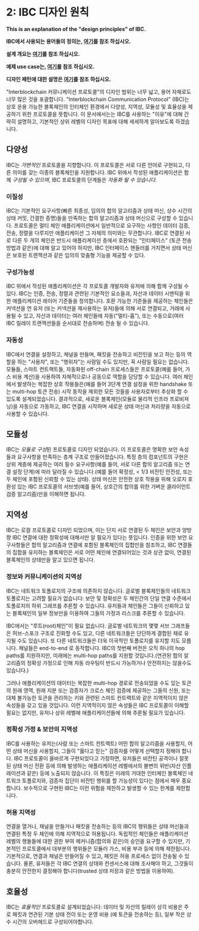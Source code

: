 # 2: IBC 디자인 원칙

**This is an explanation of the "design principles" of IBC.**

**IBC에서 사용되는 용어들의 정의는, [여기](./1_IBC_TERMINOLOGY.md)를 참조 하십시오.**

**설계 개요는 [여기](./2_IBC_ARCHITECTURE.md)를 참조 하십시오.**

**예제 use case는, [여기](./4_IBC_USECASES.md)를 참조 하십시오.**

**디자인 패턴에 대한 설명은 [여기](./5_IBC_DESIGN_PATTERNS.md)를 참조 하십시오.**

"Interblockchain 커뮤니케이션 프로토콜"의 디자인 범위는 너무 넓고, 용어 자체로도 너무 많은 것을 포괄합니다. "Interblockchain Communication Protocol" (IBC)는 상호 운용 가능한 블록체인의 인터체인 환경에서 다양성, 지역성, 모듈성 및 효율성을 제공하기 위한 프로토콜을 뜻합니다. 이 문서에서는는 IBC를 사용하는 "이유"에 대해 간략히 설명하고, 기본적인 상위 레벨의 디자인 목표에 대해 세세하게 알아보도록 하겠습니다.

## 다양성

IBC는 *가변적인* 프로토콜을 지향합니다. 이 프로토콜은 서로 다른 언어로 구현되고, 다른 의미를 갖는 이종의 블록체인을 지원합니다. IBC 위에서 작성된 애플리케이션은 함께 *구성될 수 있으며*, IBC 프로토콜의 단계들은 *자동화 될 수 있습니다.*

### 이질성

IBC는 기본적인 요구사항(빠른 최종성, 임의의 합의 알고리즘과 상태 머신, 상수 시간의 상태 커밋, 간결한 증명)들을 만족하는 합의 알고리즘과 상태 머신으로 구성할 수 있습니다. 프로토콜은 멀티 체인 애플리케이션에서 일반적으로 요구하는 사항인 데이터 검증, 전송, 정렬을 다루지만 애플리케이션 그 자체의 의미와는 무관합니다. IBC로 연결된 서로 다른 두 개의 체인은 반드시 애플리케이션 층에서 호환되는 "인터페이스" (토큰 전송 방법과 같은)에 대해 알고 있어야 하지만, IBC 인터페이스 핸들러를 거치면서 상태 머신은 보호된 트랜잭션과 같은 임의의 맞춤형 기능을 제공할 수 있다.

### 구성가능성

IBC 위에서 작성된 애플리케이션은 각 프로토콜 개발자와 유저에 의해 함께 구성될 수 있다. IBC는 인증, 전송, 정렬과 관련된 기본적인 요소들과, 자산과 데이터 시멘틱을 위한 애플리케이션 레이어 기준들을 정의합니다. 호환 가능한 기준들을 제공하는 체인들은 커넥션을 연 유저 (또는 커넥션을 재사용하는 유저)들에 의해 서로 연결되고, 거래에 사용될 수 있고, 자산과 데이터는 여러 체인들에 자동("멀티-홉"), 또는 수동으로(여러 IBC 릴레이 트랜잭션들을 순서대로 전송하며) 전송 될 수 있습니다.

### 자동성

IBC에서 연결을 설정하고, 채널을 만들며, 패킷을 전송하고 비잔틴을 보고 하는 등의 역할을 하는 "사용자", 또는 "행위자"는 사람일 수도 있지만, 꼭 사람일 필요는 없습니다. 모듈들, 스마트 컨트랙트들, 자동화된 off-chain 프로세스들은 프로토콜(예를 들어, 가스 비용 계산)을 사용하여 자체적으로나 공동으로 역할을 담당할 수 있습니다. 여러 체인에서 발생하는 복잡한 상호 작용들은(예를 들어 3단계 연결 설정을 위한 handshake 또는 multi-hop 토큰 전송) 시작 동작을 제외한 모든 것들을 사용자로부터 추상화 할 수 있도록 설계되었습니다. 결과적으로, 새로운 블록체인(모듈로 물리적 인프라 프로비져닝)을 자동으로 가동하고, IBC 연결을 시작하며 새로운 상태 머신과 처리량을 자동으로 사용할 수 있습니다.

## 모듈성

IBC는 *모듈로 구성*된 프로토콜로 디자인 되었습니다. 이 프로토콜은 명확한 보안 속성들과 요구사항을 만족하는 층계 구조로 만들어졌습니다. 특정 층의 컴포넌트의 구현은 상위 계층에 제공하는 여러 필수 요구사항(예를 들어, 서로 다른 합의 알고리즘 또는 연결 설정 단계)에 따라 달라질 수 있습니다.(예를 들어 확정성, < 1/3 비잔틴 안전성, 또는 두 체인에 포함된 신뢰할 수 있는 상태). 상태 머신은 안전한 상호 작용을 위해 오로지 호환성 있는 IBC 프로토콜의 서브셋(예를 들어, 상호간의 합의를 위한 가벼운 클라이언트 검증 알고리즘)만을 이해하면 됩니다.

## 지역성

IBC는 로컬 프로토콜로 디자인 되었으며, 이는 단지 서로 연결된 두 체인은 보안과 양방향 IBC 연결에 대한 정확성에 대해서만 알 필요가 있다는 뜻입니다. 인증을 위한 보안 요구사항들은 합의 알고리즘과 연결에 포함된 블록체인의 집합만을 참조하고, IBC 연결들의 집합을 유지하는 블록체인은 서로 어떤 체인에 연결되어있는 것과 상관 없이, 연결된 블록체인의 상태만을 알고 있으면 됩니다.

### 정보와 커뮤니케이션의 지역성

IBC는 네트워크 토폴로지의 구조에 의존하지 않습니다. 글로벌 블록체인들의 네트워크 토폴로지는 고려할 필요가 없습니다: 보안 및 정확성은 두 체인간의 단일 연결 수준에서 토폴로지의 하위 그래프를 추론할 수 있습니다. 유저들과 체인들은 그들이 신뢰하고 있는 블록체인의 일부 정보만을 이용하여 그들의 가정과 리스크를 추론할 수 있습니다.

IBC에서는 "루트(root)체인"이 필요 없습니다. 글로벌 네트워크의 몇몇 서브 그래프들은 허브-스포크 구조로 진화할 수도 있고, 다른 네트워크들은 단단하게 결합된 채로 유지될 수도 있습니다. 또 다른 네트워크들은 더욱 이국적인 토폴로지를 유지할 지도 모릅니다. 채널들은 end-to-end 로 동작합니다. IBC의 첫번째 버전은 오직 하나의 hop paths를 지원하지만, 미래에는 multi-hop paths를 지원할 것입니다.(연관된 합의 알고리즘의 정확성 가정으로 인해 자동 라우팅이 반드시 가능하거나 안전하지는 않을수도 있습니다.)

그러나 애플리케이션의 데이터는 복잡한 multi-hop 경로로 전송되었을 수도 있는 토큰의 원래 영역, 원래 지분 또는 검증자가 크로스 체인 검증에 제공하는 그들의 신원, 또는 대체 불가능한 토큰을 관리하는 키와 관련된 스마트 컨트랙트와 같은 지역적이지 않은 속성들을 갖고 있을 것입니다. 이런 지역적이지 않은 속성들은 IBC 프로토콜이 이해할 필요는 없지만, 유저나 상위 레벨에 애플리케이션들에 의해 추론될 필요가 있습니다.

### 정확성 가정 & 보안의 지역성

IBC를 사용하는 유저는(사람 또는 스마트 컨트랙트) 어떤 합의 알고리즘을 사용할지, 어떤 상태 머신을 사용할지, 그들이 "옳다고 믿는" 검증자를 어떻게 선택할지 정해야 합니다. IBC 프로토콜이 올바르게 구현되었다고 가정하면, 유저들은 비잔틴 공격이나 잘못된 상태 머신 전환 등에 의해 발생하는 애플리케이션 레벨에서의 불변의 위반(자산 인플레이션과 같은) 등에 노출되지 않습니다. 이 특징은 미래의 거대한 인터체인 블록체인 네트워크 토폴로지와, 검증자 집단이 비잔틴 행위를 할 가능성이 있다는 점에서 매우 중요합니다. 보수적으로 구현된 IBC는 이런 위험을 제한하고 발생할 수 있는 한계를 제한합니다.

### 허용 지역성

연결을 열거나, 채널을 만들거나 패킷을 전송하는 등의 IBC의 행위들은 상태 머신들과 연결된 특정 두 체인에 의해 지역적으로 허용됩니다. 독립적인 체인들은 애플리케이션 레벨의 행돌들에 대한 권한 부여 메커니즘(합의와 같은)의 승인을 요구할 수 있지만, 기본적인 프로토콜에서 대부분의 행위들은 모듈러 가스, 비용 부과 등에 의해 제한됩니다. 기본적으로, 연결과 채널은 만들어질 수 있고, 패킷은 허용 프로세스 없이 전송될 수 있습니다. 물론, 유저들은 각 IBC 연결의 상태와 컨센서스에 대해 조사해야 하고, 그것들이 충분히 안전한지 결정해야 합니다(trusted 상태 저장과 같은 방법을 이용하여).

## 호율성

IBC는 *효율적인* 프로토콜로 설계되었습니다: 데이터 및 자산의 릴레이 상각 비용은 주로 패킷과 연관된 기본 상태 전이 또는 운영 비용 (예 토큰을 전송하는 등), 일부 작은 상수 시간의 오버헤드로 구성되어야합니다.
